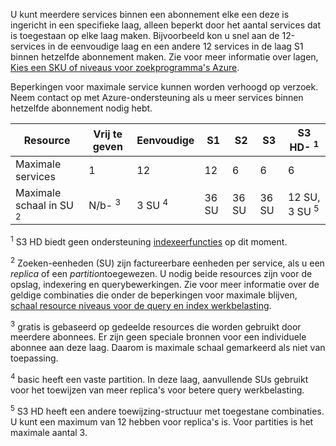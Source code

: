 U kunt meerdere services binnen een abonnement elke een deze is ingericht in een specifieke laag, alleen beperkt door het aantal services dat is toegestaan op elke laag maken. Bijvoorbeeld kon u snel aan de 12-services in de eenvoudige laag en een andere 12 services in de laag S1 binnen hetzelfde abonnement maken. Zie voor meer informatie over lagen, [Kies een SKU of niveaus voor zoekprogramma's Azure](../articles/search/search-sku-tier.md).

Beperkingen voor maximale service kunnen worden verhoogd op verzoek. Neem contact op met Azure-ondersteuning als u meer services binnen hetzelfde abonnement nodig hebt.

Resource|Vrij te geven|Eenvoudige|S1|S2|S3 |S3 HD- <sup>1</sup>
---|---|---|---|----|---|----
Maximale services |1 |12 |12  |6 |6 |6 
Maximale schaal in SU <sup>2</sup>|N/b- <sup>3</sup>|3 SU <sup>4</sup> |36 SU|36 SU|36 SU|12 SU, 3 SU <sup>5</sup>

<sup>1</sup> S3 HD biedt geen ondersteuning [indexeerfuncties](../articles/search/search-indexer-overview.md) op dit moment. 

<sup>2</sup> Zoeken-eenheden (SU) zijn factureerbare eenheden per service, als u een *replica* of een *partition*toegewezen. U nodig beide resources zijn voor de opslag, indexering en querybewerkingen. Zie voor meer informatie over de geldige combinaties die onder de beperkingen voor maximale blijven, [schaal resource niveaus voor de query en index werkbelasting](../articles/search/search-capacity-planning.md). 

<sup>3</sup> gratis is gebaseerd op gedeelde resources die worden gebruikt door meerdere abonnees. Er zijn geen speciale bronnen voor een individuele abonnee aan deze laag. Daarom is maximale schaal gemarkeerd als niet van toepassing.

<sup>4</sup> basic heeft een vaste partition. In deze laag, aanvullende SUs gebruikt voor het toewijzen van meer replica's voor betere query werkbelasting.

<sup>5</sup> S3 HD heeft een andere toewijzing-structuur met toegestane combinaties. U kunt een maximum van 12 hebben voor replica's is. Voor partities is het maximale aantal 3.




